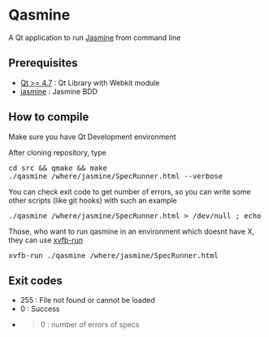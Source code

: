# Qasmine

A Qt application to run [Jasmine](http://pivotal.github.com/jasmine/) from command line

## Prerequisites

* [Qt >= 4.7](http://qt.nokia.com/) : Qt Library with Webkit module
* [jasmine](http://pivotal.github.com/jasmine/) : Jasmine BDD


## How to compile

Make sure you have Qt Development environment

After cloning repository, type

<pre>
cd src && qmake && make 
./qasmine /where/jasmine/SpecRunner.html --verbose
</pre>

You can check exit code to get number of errors, so you can write some other scripts (like git hooks) with such an example
<pre>
./qasmine /where/jasmine/SpecRunner.html > /dev/null ; echo $?
</pre>

Those, who want to run qasmine in an environment which doesnt have X, they can use [xvfb-run](http://en.wikipedia.org/wiki/Xvfb)
<pre>
xvfb-run ./qasmine /where/jasmine/SpecRunner.html
</pre>

## Exit codes
* 255 : File not found or cannot be loaded
* 0 : Success
* > 0 : number of errors of specs
